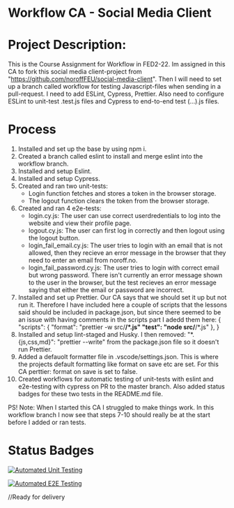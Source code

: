 # Workflow CA - Social Media Client

# Project Description:

This is the Course Assignment for Workflow in FED2-22.
Im assigned in this CA to fork this social media client-project from "https://github.com/noroffFEU/social-media-client".
Then I will need to set up a branch called workflow for testing Javascript-files when sending in a pull-request.
I need to add ESLint, Cypress, Prettier. Also need to configure ESLint to unit-test .test.js files and Cypress to end-to-end test (...).js files.

# Process

1. Installed and set up the base by using npm i.
2. Created a branch called eslint to install and merge eslint into the workflow branch.
3. Installed and setup Eslint.
4. Installed and setup Cypress.
5. Created and ran two unit-tests:
   - Login function fetches and stores a token in the browser storage.
   - The logout function clears the token from the browser storage.
6. Created and ran 4 e2e-tests:
   - login.cy.js: The user can use correct userdredentials to log into the website and view their profile page.
   - logout.cy.js: The user can first log in correctly and then logout using the logout button.
   - login_fail_email.cy.js: The user tries to login with an email that is not allowed, then they recieve an error message in the browser that they need to enter an email from noroff.no.
   - login_fail_password.cy.js: The user tries to login with correct email but wrong password. There isn't currently an error message shown to the user in the browser, but the test recieves an error message saying that either the email or password are incorrect.
7. Installed and set up Prettier. Our CA says that we should set it up but not run it.
   Therefore I have included here a couple of scripts that the lessons said should be included in package.json, but since there seemed to be an issue with having comments in the scripts part I adedd them here:
   {
   "scripts": {
   "format": "prettier -w src/**/\*.js"
   "test": "node src/**/\*.js"
   },
   }
8. Installed and setup lint-staged and Husky. I then removed: "\*.{js,css,md}": "prettier --write" from the package.json file so it doesn't run Prettier.
9. Added a defauolt formatter file in .vscode/settings.json. This is where the projects default formatting like format on save etc are set.
   For this CA perttier: format on save is set to false.
10. Created workflows for automatic testing of unit-tests with eslint and e2e-testing with cypress on PR to the master branch.
    Also added status badges for these two tests in the README.md file.

PS! Note:
When I started this CA I struggled to make things work. In this workflow branch I now see that steps 7-10 should really be at the start before I added or ran tests.

# Status Badges

[![Automated Unit Testing](https://github.com/Yggdrass/social-media-client-workflowCA/actions/workflows/unit-test.yml/badge.svg)](https://github.com/Yggdrass/social-media-client-workflowCA/actions/workflows/unit-test.yml)

[![Automated E2E Testing](https://github.com/Yggdrass/social-media-client-workflowCA/actions/workflows/e2e-test.yml/badge.svg)](https://github.com/Yggdrass/social-media-client-workflowCA/actions/workflows/e2e-test.yml)

//Ready for delivery
